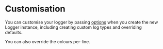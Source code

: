 # Customisation

You can customise your logger by passing [options](./options) when you create the new Logger instance, including creating custom log types and overriding defaults.

You can also override the colours per-line.